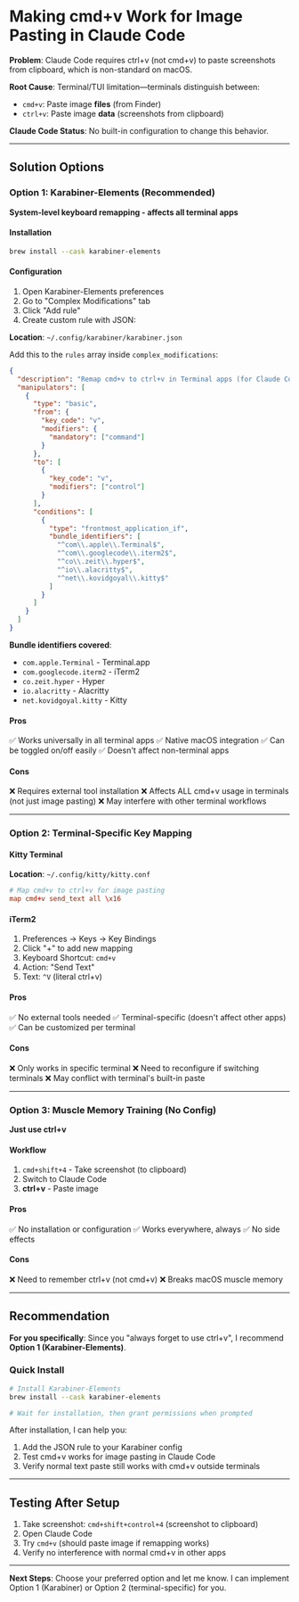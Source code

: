 # Making cmd+v Work for Image Pasting in Claude Code

**Problem**: Claude Code requires ctrl+v (not cmd+v) to paste screenshots from clipboard, which is non-standard on macOS.

**Root Cause**: Terminal/TUI limitation—terminals distinguish between:
- `cmd+v`: Paste image **files** (from Finder)
- `ctrl+v`: Paste image **data** (screenshots from clipboard)

**Claude Code Status**: No built-in configuration to change this behavior.

---

## Solution Options

### Option 1: Karabiner-Elements (Recommended)
**System-level keyboard remapping - affects all terminal apps**

#### Installation
```bash
brew install --cask karabiner-elements
```

#### Configuration
1. Open Karabiner-Elements preferences
2. Go to "Complex Modifications" tab
3. Click "Add rule"
4. Create custom rule with JSON:

**Location**: `~/.config/karabiner/karabiner.json`

Add this to the `rules` array inside `complex_modifications`:

```json
{
  "description": "Remap cmd+v to ctrl+v in Terminal apps (for Claude Code image pasting)",
  "manipulators": [
    {
      "type": "basic",
      "from": {
        "key_code": "v",
        "modifiers": {
          "mandatory": ["command"]
        }
      },
      "to": [
        {
          "key_code": "v",
          "modifiers": ["control"]
        }
      ],
      "conditions": [
        {
          "type": "frontmost_application_if",
          "bundle_identifiers": [
            "^com\\.apple\\.Terminal$",
            "^com\\.googlecode\\.iterm2$",
            "^co\\.zeit\\.hyper$",
            "^io\\.alacritty$",
            "^net\\.kovidgoyal\\.kitty$"
          ]
        }
      ]
    }
  ]
}
```

**Bundle identifiers covered**:
- `com.apple.Terminal` - Terminal.app
- `com.googlecode.iterm2` - iTerm2
- `co.zeit.hyper` - Hyper
- `io.alacritty` - Alacritty
- `net.kovidgoyal.kitty` - Kitty

#### Pros
✅ Works universally in all terminal apps
✅ Native macOS integration
✅ Can be toggled on/off easily
✅ Doesn't affect non-terminal apps

#### Cons
❌ Requires external tool installation
❌ Affects ALL cmd+v usage in terminals (not just image pasting)
❌ May interfere with other terminal workflows

---

### Option 2: Terminal-Specific Key Mapping

#### Kitty Terminal
**Location**: `~/.config/kitty/kitty.conf`

```conf
# Map cmd+v to ctrl+v for image pasting
map cmd+v send_text all \x16
```

#### iTerm2
1. Preferences → Keys → Key Bindings
2. Click "+" to add new mapping
3. Keyboard Shortcut: `cmd+v`
4. Action: "Send Text"
5. Text: `^V` (literal ctrl+v)

#### Pros
✅ No external tools needed
✅ Terminal-specific (doesn't affect other apps)
✅ Can be customized per terminal

#### Cons
❌ Only works in specific terminal
❌ Need to reconfigure if switching terminals
❌ May conflict with terminal's built-in paste

---

### Option 3: Muscle Memory Training (No Config)
**Just use ctrl+v**

#### Workflow
1. `cmd+shift+4` - Take screenshot (to clipboard)
2. Switch to Claude Code
3. **ctrl+v** - Paste image

#### Pros
✅ No installation or configuration
✅ Works everywhere, always
✅ No side effects

#### Cons
❌ Need to remember ctrl+v (not cmd+v)
❌ Breaks macOS muscle memory

---

## Recommendation

**For you specifically**: Since you "always forget to use ctrl+v", I recommend **Option 1 (Karabiner-Elements)**.

### Quick Install
```bash
# Install Karabiner-Elements
brew install --cask karabiner-elements

# Wait for installation, then grant permissions when prompted
```

After installation, I can help you:
1. Add the JSON rule to your Karabiner config
2. Test cmd+v works for image pasting in Claude Code
3. Verify normal text paste still works with cmd+v outside terminals

---

## Testing After Setup

1. Take screenshot: `cmd+shift+control+4` (screenshot to clipboard)
2. Open Claude Code
3. Try `cmd+v` (should paste image if remapping works)
4. Verify no interference with normal cmd+v in other apps

---

**Next Steps**: Choose your preferred option and let me know. I can implement Option 1 (Karabiner) or Option 2 (terminal-specific) for you.
